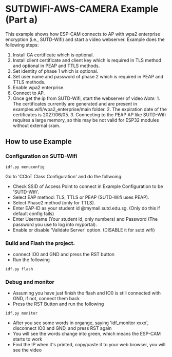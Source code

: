 # SUTDWIFI-AWS-CAMERA  Example (Part a)

This example shows how ESP-CAM connects to AP with wpa2 enterprise encryption (i.e., SUTD-Wifi) and start a video webserver. Example does the following steps:

1. Install CA certificate which is optional.
2. Install client certificate and client key which is required in TLS method and optional in PEAP and TTLS methods.
3. Set identity of phase 1 which is optional.
4. Set user name and password of phase 2 which is required in PEAP and TTLS methods.
5. Enable wpa2 enterprise.
6. Connect to AP.
7. Once get the ip from SUTD-Wifi, start the webserver of video
*Note:* 1. The certificates currently are generated and are present in examples.wifi/wpa2_enterprise/main folder.
        2. The expiration date of the certificates is 2027/06/05.
        3. Connecting to the PEAP AP like SUTD-Wifi requires a large memory, so this may be not valid for ESP32 modules without external sram.

## How to use Example

### Configuration on SUTD-Wifi

```
idf.py menuconfig
```
Go to 'CCIoT Class Configuration' and do the follwoing:
* Check SSID of Access Point to connect in Example Configuration to be 'SUTD-Wifi'.
* Select EAP method: TLS, TTLS or PEAP (SUTD-Wifi uses PEAP).
* Select Phase2 method (only for TTLS).
* Enter EAP-ID as your student id @mymail.sutd.edu.sg. (Only do this if default config fails) 
* Enter Username (Your student id, only numbers) and Password (The password you use to log into myportal).
* Enable or disable 'Validate Server' option. (DISABLE it for sutd wifi)
### Build and Flash the project.
* connect IO0 and GND and press the RST button
* Run the following

```
idf.py flash
```
### Debug and monitor
* Assuming you have just finish the flash and IO0 is still connected with GND, if not, connect them back
* Press the RST Button and run the following

```
idf.py monitor
```
* After you see some words in organge, saying 'idf_monitor xxxx', disconnect IO0 and GND, and press RST again
* You will see the words change into green, which means the ESP-CAM starts to work
* Find the IP when it's printed, copy/paste it to your web browser, you will see the video 

